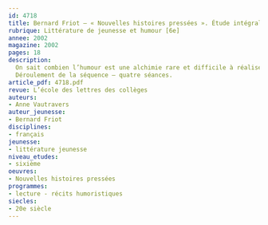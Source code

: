 ```yaml
---
id: 4718
title: Bernard Friot – « Nouvelles histoires pressées ». Étude intégrale (séquence)
rubrique: Littérature de jeunesse et humour [6e]
annee: 2002
magazine: 2002
pages: 18
description: 
  On sait combien l’humour est une alchimie rare et difficile à réaliser, notamment à destination des jeunes. Ces courtes nouvelles de Bernard Friot « fonctionnent » bien avec les élèves, et l’une des raisons en est certainement que ces textes sont le résultat d’un équilibre subtil entre humour et émotion. À mi-chemin entre réalisme et fantastique, elles sont toujours efficaces, et la chute laisse le lecteur à ses réflexions. Cet article propose d’étudier certains procédés de l’humour dans quelques nouvelles. Leur brièveté ajoute à leur efficacité, car elle les rend proches du trait d’esprit. Par ailleurs, l’humour ne peut fonctionner sans la complicité que l’auteur installe avec le lecteur. Par les jeux de mots, le mélange des genres, la mise en place d’une double situation d’énonciation, le jeu sur l’implicite, l’auteur intervient dans le récit. Il est intéressant de faire repérer aux élèves les commentaires destinés au lecteur, clin d’œil, clé de l’humour. Cette complicité est encore renforcée par le fait que c’est souvent un narrateur enfant en « je » qui se moque des adultes et va à l’encontre des idées reçues. Cette séquence permet également d’aborder la notion de genre, de type de texte, de type d’écrit et de travailler la situation d’énonciation.
  Déroulement de la séquence – quatre séances.
article_pdf: 4718.pdf
revue: L’école des lettres des collèges
auteurs:
- Anne Vautravers
auteur_jeunesse:
- Bernard Friot
disciplines:
- français
jeunesse:
- littérature jeunesse
niveau_etudes:
- sixième
oeuvres:
- Nouvelles histoires pressées
programmes:
- lecture - récits humoristiques
siecles:
- 20e siècle
---
```

